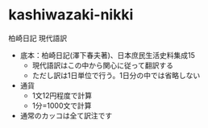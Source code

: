 # kashiwazaki-nikki
柏崎日記  現代語訳

- 底本：柏崎日記(澤下春夫著)、日本庶民生活史料集成15
  - 現代語訳はこの中から関心に従って翻訳する
  - ただし訳は1日単位で行う。1日分の中では省略しない
- 通貨
  - 1文12円程度で計算
  - 1分=1000文で計算
- 通常のカッコは全て訳注です
